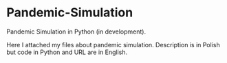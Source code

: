 # Pandemic-Simulation
Pandemic Simulation in Python (in development).

Here I attached my files about pandemic simulation. Description is in Polish but code in Python and URL are in English. 

